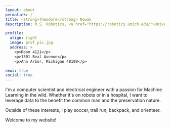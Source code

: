 ```yaml
---
layout: about
permalink: /
title: <strong>Theodore</strong> Nowak
description: M.S. Robotics, <a href="https://robotics.umich.edu/">University of Michigan</a>

profile:
  align: right
  image: prof_pic.jpg
  address: >
    <p>Room 4121</p>
    <p>1301 Beal Avenue</p>
    <p>Ann Arbor, Michigan 48109</p>

news: true
social: true
---
```


I'm a computer scientist and electrical engineer with a passion for Machine Learning in the wild. Whether it's on robots or in a hospital, I want to leverage data to the benefit the common man and the preservation nature.  

Outside of these interests, I play soccer, trail run, backpack, and orienteer.

Welcome to my website!
